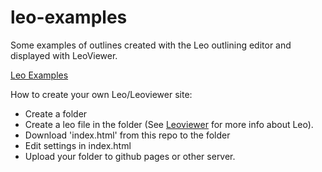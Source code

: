 # leo-examples

Some examples of outlines created with the Leo outlining editor and displayed with LeoViewer.

[Leo Examples](https://kaleguy.github.io/leo-examples/)

How to create your own Leo/Leoviewer site:

* Create a folder
* Create a leo file in the folder (See [Leoviewer](https://kaleguy.github.io/leoviewer/) for more info about Leo).
* Download 'index.html' from this repo to the folder
* Edit settings in index.html
* Upload your folder to github pages or other server.